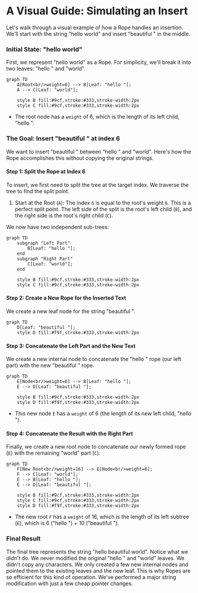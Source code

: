 # A Visual Guide: Simulating an Insert

Let's walk through a visual example of how a Rope handles an insertion. We'll start with the string "hello world" and insert "beautiful " in the middle.

### Initial State: "hello world"

First, we represent "hello world" as a Rope. For simplicity, we'll break it into two leaves: "hello " and "world".

```mermaid
graph TD
    A[Root<br/>weight=6] --> B[Leaf: "hello "];
    A --> C[Leaf: "world"];

    style B fill:#9cf,stroke:#333,stroke-width:2px
    style C fill:#9cf,stroke:#333,stroke-width:2px
```

*   The root node has a `weight` of 6, which is the length of its left child, "hello ".

### The Goal: Insert "beautiful " at index 6

We want to insert "beautiful " between "hello " and "world". Here's how the Rope accomplishes this without copying the original strings.

#### Step 1: Split the Rope at Index 6

To insert, we first need to split the tree at the target index. We traverse the tree to find the split point.

1.  Start at the Root (`A`): The index `6` is equal to the root's weight `6`. This is a perfect split point. The left side of the split is the root's left child (`B`), and the right side is the root's right child (`C`).

We now have two independent sub-trees:

```mermaid
graph TD
    subgraph "Left Part"
        B[Leaf: "hello "];
    end
    subgraph "Right Part"
        C[Leaf: "world"];
    end

    style B fill:#9cf,stroke:#333,stroke-width:2px
    style C fill:#9cf,stroke:#333,stroke-width:2px
```

#### Step 2: Create a New Rope for the Inserted Text

We create a new leaf node for the string "beautiful ".

```mermaid
graph TD
    D[Leaf: "beautiful "];
    style D fill:#f9f,stroke:#333,stroke-width:2px
```

#### Step 3: Concatenate the Left Part and the New Text

We create a new internal node to concatenate the "hello " rope (our left part) with the new "beautiful " rope.

```mermaid
graph TD
    E[Node<br/>weight=6] --> B[Leaf: "hello "];
    E --> D[Leaf: "beautiful "];

    style B fill:#9cf,stroke:#333,stroke-width:2px
    style D fill:#f9f,stroke:#333,stroke-width:2px
```

*   This new node `E` has a `weight` of 6 (the length of its new left child, "hello ").

#### Step 4: Concatenate the Result with the Right Part

Finally, we create a new root node to concatenate our newly formed rope (`E`) with the remaining "world" part (`C`).

```mermaid
graph TD
    F[New Root<br/>weight=16] --> E[Node<br/>weight=6];
    F --> C[Leaf: "world"];
    E --> B[Leaf: "hello "];
    E --> D[Leaf: "beautiful "];

    style B fill:#9cf,stroke:#333,stroke-width:2px
    style C fill:#9cf,stroke:#333,stroke-width:2px
    style D fill:#f9f,stroke:#333,stroke-width:2px
```

*   The new root `F` has a `weight` of 16, which is the length of its left subtree (`E`), which is 6 ("hello ") + 10 ("beautiful ").

### Final Result

The final tree represents the string "hello beautiful world". Notice what we *didn't* do. We never modified the original "hello " and "world" leaves. We didn't copy any characters. We only created a few new internal nodes and pointed them to the existing leaves and the new leaf. This is why Ropes are so efficient for this kind of operation. We've performed a major string modification with just a few cheap pointer changes.